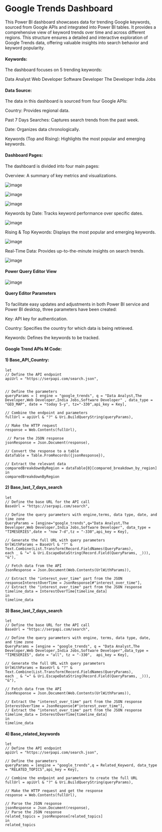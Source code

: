 # Google Trends Dashboard

This Power BI dashboard showcases data for trending Google keywords, sourced from Google APIs and integrated into Power BI tables. It provides a comprehensive view of keyword trends over time and across different regions. This structure ensures a detailed and interactive exploration of Google Trends data, offering valuable insights into search behavior and keyword popularity.

#### Keywords:
The dashboard focuses on 5 trending keywords:

Data Analyst
Web Developer
Software Developer
The Developer
India Jobs

#### Data Source:
The data in this dashboard is sourced from four Google APIs:

Country: Provides regional data.

Past 7 Days Searches: Captures search trends from the past week.

Date: Organizes data chronologically.

Keywords (Top and Rising): Highlights the most popular and emerging keywords.

#### Dashboard Pages:
The dashboard is divided into four main pages:

Overview: A summary of key metrics and visualizations.

![image](https://github.com/user-attachments/assets/181965ef-6ac6-422d-8a82-671ff675478a)

![image](https://github.com/user-attachments/assets/e53dd0b7-39f3-4fc1-a070-b7372033b5ce)

![image](https://github.com/user-attachments/assets/96935c82-48c4-4d86-a9f7-e864780d5f9d)

Keywords by Date: Tracks keyword performance over specific dates.

![image](https://github.com/user-attachments/assets/4e0c3c47-092b-4a11-9596-d3afdc52faae)

Rising & Top Keywords: Displays the most popular and emerging keywords.

![image](https://github.com/user-attachments/assets/88ed1d36-aac9-43dd-a66c-4213fe0cead4)

Real-Time Data: Provides up-to-the-minute insights on search trends.

![image](https://github.com/user-attachments/assets/f59ad431-f1f9-422f-b395-3a8f9328fee1)

#### Power Query Editor View

![image](https://github.com/user-attachments/assets/958b64a3-c9c2-44e7-b73b-d53529d4d7d9)


#### Query Editor Parameters

To facilitate easy updates and adjustments in both Power BI service and Power BI desktop, three parameters have been created:

Key: API key for authentication.

Country: Specifies the country for which data is being retrieved.

Keywords: Defines the keywords to be tracked.


#### Google Trend APIs M Code:

#### 1) Base_API_Country:

    let
    // Define the API endpoint
    apiUrl = "https://serpapi.com/search.json",


    // Define the parameters
    queryParams = [ engine = "google_trends", q = "Data Analyst,The Developer,Web Developer,India Jobs,Software Developer" , data_type = "GEO_MAP", date = "today 5-y", tz="-330",api_key = Key],

    // Combine the endpoint and parameters
    fullUrl = apiUrl & "?" & Uri.BuildQueryString(queryParams),

    // Make the HTTP request
    response = Web.Contents(fullUrl),

     // Parse the JSON response
    jsonResponse = Json.Document(response),

    // Convert the response to a table
    dataTable = Table.FromRecords({jsonResponse}),

    // Extract the relevant data
    comparedBreakdownByRegion = dataTable{0}[compared_breakdown_by_region]
    in
    comparedBreakdownByRegion

#### 2) Base_last_7_days_search

    let
    // Define the base URL for the API call
    BaseUrl = "https://serpapi.com/search",

    // Define the query parameters with engine,terms, data type, date, and time zone
    QueryParams = [engine="google_trends",q="Data Analyst,The Developer,Web Developer,India Jobs,Software Developer", data_type = "TIMESERIES",date = "now 7-d",tz = "-330",api_key = Key],

    // Generate the full URL with query parameters
    UrlWithParams = BaseUrl & "?" & Text.Combine(List.Transform(Record.FieldNames(QueryParams), 
    each _ & "=" & Uri.EscapeDataString(Record.Field(QueryParams, _))), "&"),

    // Fetch data from the API
    JsonResponse = Json.Document(Web.Contents(UrlWithParams)),

    // Extract the "interest_over_time" part from the JSON responseInterestOverTime = JsonResponse[#"interest_over_time"],
    // Extract the "interest_over_time" part from the JSON response
    timeline_data = InterestOverTime[timeline_data]
    in
    timeline_data


#### 3) Base_last_7_days_search

    let
    // Define the base URL for the API call
    BaseUrl = "https://serpapi.com/search",

    // Define the query parameters with engine, terms, data type, date, and time zone
    QueryParams = [engine = "google_trends", q = "Data Analyst,The Developer,Web Developer,India Jobs,Software Developer",data_type = "TIMESERIES", date = "all", tz = "-330",  api_key = Key],

    // Generate the full URL with query parameters
    UrlWithParams = BaseUrl & "?" & Text.Combine(List.Transform(Record.FieldNames(QueryParams), 
    each _ & "=" & Uri.EscapeDataString(Record.Field(QueryParams, _))), "&"),

    // Fetch data from the API
    JsonResponse = Json.Document(Web.Contents(UrlWithParams)),

    // Extract the "interest_over_time" part from the JSON response
    InterestOverTime = JsonResponse[#"interest_over_time"],
    // Extract the "interest_over_time" part from the JSON response
    timeline_data = InterestOverTime[timeline_data]
    in
    timeline_data

#### 4) Base_related_keywords

    let
    // Define the API endpoint
    apiUrl = "https://serpapi.com/search.json",

    // Define the parameters
    queryParams = [engine = "google_trends",q = Related_Keyword, data_type = "RELATED_TOPICS",api_key = Key],

    // Combine the endpoint and parameters to create the full URL
    fullUrl = apiUrl & "?" & Uri.BuildQueryString(queryParams),

    // Make the HTTP request and get the response
    response = Web.Contents(fullUrl),

    // Parse the JSON response
    jsonResponse = Json.Document(response),
    // Parse the JSON response
    related_topics = jsonResponse[related_topics]
    in
    related_topics













